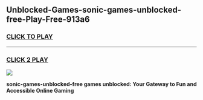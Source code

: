 
## Unblocked-Games-sonic-games-unblocked-free-Play-Free-913a6
<h3>
<a href="https://premium76.site?title=sonic-games-unblocked-free&ref=12A">CLICK TO PLAY</a></h3>
<hr>

<h3>
<a href="https://premium76.site?title=sonic-games-unblocked-free&ref=12A">CLICK 2 PLAY</a>
  
</h3>

<a href="https://premium76.site?title=sonic-games-unblocked-free&ref=12A"><img src="https://clearcache.store/games.png"></a>


**sonic-games-unblocked-free games unblocked: Your Gateway to Fun and Accessible Online Gaming**
